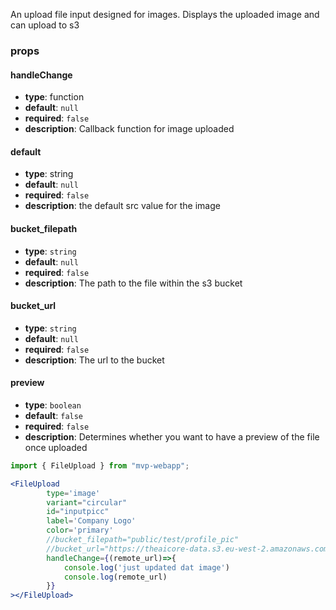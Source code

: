 An upload file input designed for images. Displays the uploaded image and can upload to s3

### props

#### handleChange
- **type**: function
- **default**: `null`
- **required**: `false`
- **description**: Callback function for image uploaded

#### default
- **type**: string
- **default**: `null`
- **required**: `false`
- **description**: the default src value for the image

#### bucket_filepath
- **type**: `string`
- **default**: `null`
- **required**: `false`
- **description**: The path to the file within the s3 bucket

#### bucket_url
- **type**: `string`
- **default**: `null`
- **required**: `false`
- **description**: The url to the bucket

#### preview
- **type**: `boolean`
- **default**: `false`
- **required**: `false`
- **description**: Determines whether you want to have a preview of the file once uploaded
``` jsx
import { FileUpload } from "mvp-webapp";

<FileUpload  
        type='image'
        variant="circular"
        id="inputpicc"
        label='Company Logo'
        color='primary'
        //bucket_filepath="public/test/profile_pic"
        //bucket_url="https://theaicore-data.s3.eu-west-2.amazonaws.com/"
        handleChange={(remote_url)=>{
            console.log('just updated dat image')
            console.log(remote_url)
        }}
></FileUpload>
```

